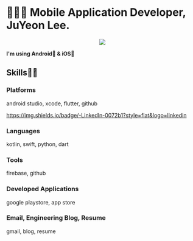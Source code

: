 

<!--
**Lee-JuYeon/Lee-JuYeon** is a ✨ _special_ ✨ repository because its `README.md` (this file) appears on your GitHub profile.

Here are some ideas to get you started:

- 🔭 I’m currently working on ...
- 🌱 I’m currently learning ...
- 👯 I’m looking to collaborate on ...
- 🤔 I’m looking for help with ...
- 💬 Ask me about ...
- 📫 How to reach me: ...
- 😄 Pronouns: ...
- ⚡ Fun fact: ...
https://img.shields.io/badge/{배지이름}-{css컬러}?style={스타일}&logo={로고}&logoColor={로고컬러}

-->
# 👨🏻‍💻 Mobile Application Developer, JuYeon Lee.


<div id="header" align="center">
  <img src="https://i.pinimg.com/originals/71/d4/be/71d4bec0d0804f32401c08928a040636.gif"/>
</div>

**I'm using Android🤖 & iOS🍎**

## Skills👐🏻

### Platforms
android studio, xcode, flutter, github

https://img.shields.io/badge/-LinkedIn-0072b1?style=flat&logo=linkedin

### Languages
kotlin, swift, python, dart

### Tools
firebase, github

### Developed Applications
google playstore, app store

### Email, Engineering Blog, Resume
gmail, blog, resume
